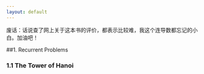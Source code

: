 ```yaml
---
layout: default
---
```

废话：话说查了网上关于这本书的评价，都表示比较难，我这个连导数都忘记的小白。加油吧！

##1. Recurrent Problems
### 1.1 The Tower of Hanoi

